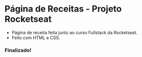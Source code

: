 # Página de Receitas - Projeto Rocketseat

- Página de receita feita junto ao curso Fullstack da Rocketseat.
- Feito com HTML e CSS.

### Finalizado!
